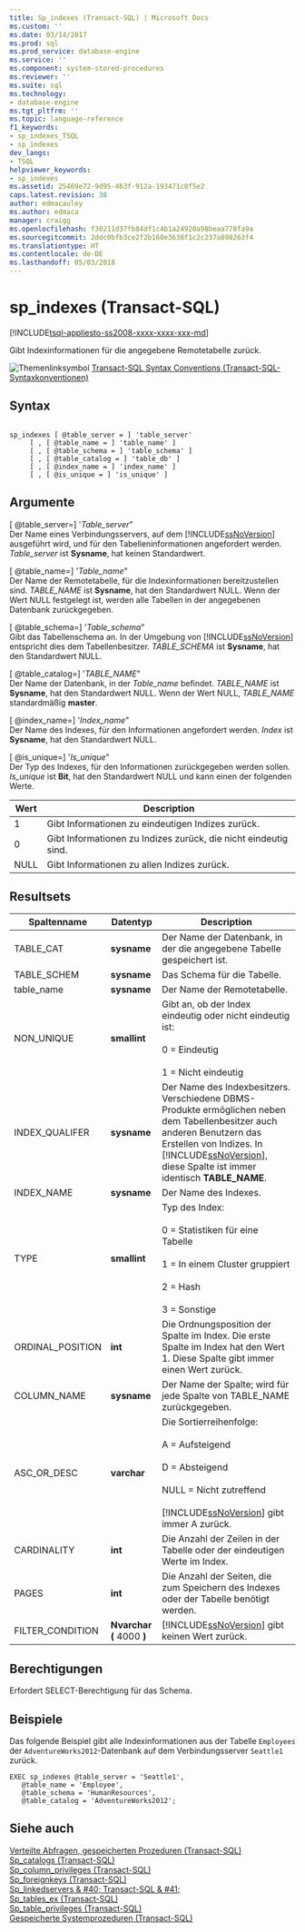 ```yaml
---
title: Sp_indexes (Transact-SQL) | Microsoft Docs
ms.custom: ''
ms.date: 03/14/2017
ms.prod: sql
ms.prod_service: database-engine
ms.service: ''
ms.component: system-stored-procedures
ms.reviewer: ''
ms.suite: sql
ms.technology:
- database-engine
ms.tgt_pltfrm: ''
ms.topic: language-reference
f1_keywords:
- sp_indexes_TSQL
- sp_indexes
dev_langs:
- TSQL
helpviewer_keywords:
- sp_indexes
ms.assetid: 25469e72-9d95-463f-912a-193471c8f5e2
caps.latest.revision: 38
author: edmacauley
ms.author: edmaca
manager: craigg
ms.openlocfilehash: f30211d37fb84df1c4b1a24920a98beaa778fa9a
ms.sourcegitcommit: 2ddc0bfb3ce2f2b160e3638f1c2c237a898263f4
ms.translationtype: HT
ms.contentlocale: de-DE
ms.lasthandoff: 05/03/2018
---
```

# <a name="spindexes-transact-sql"></a>sp_indexes (Transact-SQL)
[!INCLUDE[tsql-appliesto-ss2008-xxxx-xxxx-xxx-md](../../includes/tsql-appliesto-ss2008-xxxx-xxxx-xxx-md.md)]

  Gibt Indexinformationen für die angegebene Remotetabelle zurück.  
  
 ![Themenlinksymbol](../../database-engine/configure-windows/media/topic-link.gif "Topic link icon") [Transact-SQL Syntax Conventions (Transact-SQL-Syntaxkonventionen)](../../t-sql/language-elements/transact-sql-syntax-conventions-transact-sql.md)  
  
## <a name="syntax"></a>Syntax  
  
```  
  
sp_indexes [ @table_server = ] 'table_server'   
     [ , [ @table_name = ] 'table_name' ]   
     [ , [ @table_schema = ] 'table_schema' ]   
     [ , [ @table_catalog = ] 'table_db' ]   
     [ , [ @index_name = ] 'index_name' ]   
     [ , [ @is_unique = ] 'is_unique' ]  
```  
  
## <a name="arguments"></a>Argumente  
 [ @table_server=] '*Table_server*"  
 Der Name eines Verbindungsservers, auf dem [!INCLUDE[ssNoVersion](../../includes/ssnoversion-md.md)] ausgeführt wird, und für den Tabelleninformationen angefordert werden. *Table_server* ist **Sysname**, hat keinen Standardwert.  
  
 [ @table_name=] '*Table_name*"  
 Der Name der Remotetabelle, für die Indexinformationen bereitzustellen sind. *TABLE_NAME* ist **Sysname**, hat den Standardwert NULL. Wenn der Wert NULL festgelegt ist, werden alle Tabellen in der angegebenen Datenbank zurückgegeben.  
  
 [ @table_schema=] '*Table_schema*"  
 Gibt das Tabellenschema an. In der Umgebung von [!INCLUDE[ssNoVersion](../../includes/ssnoversion-md.md)] entspricht dies dem Tabellenbesitzer. *TABLE_SCHEMA* ist **Sysname**, hat den Standardwert NULL.  
  
 [ @table_catalog=] '*TABLE_NAME*"  
 Der Name der Datenbank, in der *Table_name* befindet. *TABLE_NAME* ist **Sysname**, hat den Standardwert NULL. Wenn der Wert NULL, *TABLE_NAME* standardmäßig **master**.  
  
 [ @index_name=] '*Index_name*"  
 Der Name des Indexes, für den Informationen angefordert werden. *Index* ist **Sysname**, hat den Standardwert NULL.  
  
 [ @is_unique=] '*Is_unique*"  
 Der Typ des Indexes, für den Informationen zurückgegeben werden sollen. *Is_unique* ist **Bit**, hat den Standardwert NULL und kann einen der folgenden Werte.  
  
|Wert|Description|  
|-----------|-----------------|  
|1|Gibt Informationen zu eindeutigen Indizes zurück.|  
|0|Gibt Informationen zu Indizes zurück, die nicht eindeutig sind.|  
|NULL|Gibt Informationen zu allen Indizes zurück.|  
  
## <a name="result-sets"></a>Resultsets  
  
|Spaltenname|Datentyp|Description|  
|-----------------|---------------|-----------------|  
|TABLE_CAT|**sysname**|Der Name der Datenbank, in der die angegebene Tabelle gespeichert ist.|  
|TABLE_SCHEM|**sysname**|Das Schema für die Tabelle.|  
|table_name|**sysname**|Der Name der Remotetabelle.|  
|NON_UNIQUE|**smallint**|Gibt an, ob der Index eindeutig oder nicht eindeutig ist:<br /><br /> 0 = Eindeutig<br /><br /> 1 = Nicht eindeutig|  
|INDEX_QUALIFER|**sysname**|Der Name des Indexbesitzers. Verschiedene DBMS-Produkte ermöglichen neben dem Tabellenbesitzer auch anderen Benutzern das Erstellen von Indizes. In [!INCLUDE[ssNoVersion](../../includes/ssnoversion-md.md)], diese Spalte ist immer identisch **TABLE_NAME**.|  
|INDEX_NAME|**sysname**|Der Name des Indexes.|  
|TYPE|**smallint**|Typ des Index:<br /><br /> 0 = Statistiken für eine Tabelle<br /><br /> 1 = In einem Cluster gruppiert<br /><br /> 2 = Hash<br /><br /> 3 = Sonstige|  
|ORDINAL_POSITION|**int**|Die Ordnungsposition der Spalte im Index. Die erste Spalte im Index hat den Wert 1. Diese Spalte gibt immer einen Wert zurück.|  
|COLUMN_NAME|**sysname**|Der Name der Spalte; wird für jede Spalte von TABLE_NAME zurückgegeben.|  
|ASC_OR_DESC|**varchar**|Die Sortierreihenfolge:<br /><br /> A = Aufsteigend<br /><br /> D = Absteigend<br /><br /> NULL = Nicht zutreffend<br /><br /> [!INCLUDE[ssNoVersion](../../includes/ssnoversion-md.md)] gibt immer A zurück.|  
|CARDINALITY|**int**|Die Anzahl der Zeilen in der Tabelle oder der eindeutigen Werte im Index.|  
|PAGES|**int**|Die Anzahl der Seiten, die zum Speichern des Indexes oder der Tabelle benötigt werden.|  
|FILTER_CONDITION|**Nvarchar (** 4000 **)**|[!INCLUDE[ssNoVersion](../../includes/ssnoversion-md.md)] gibt keinen Wert zurück.|  
  
## <a name="permissions"></a>Berechtigungen  
 Erfordert SELECT-Berechtigung für das Schema.  
  
## <a name="examples"></a>Beispiele  
 Das folgende Beispiel gibt alle Indexinformationen aus der Tabelle `Employees` der `AdventureWorks2012`-Datenbank auf dem Verbindungsserver `Seattle1` zurück.  
  
```  
EXEC sp_indexes @table_server = 'Seattle1',   
   @table_name = 'Employee',   
   @table_schema = 'HumanResources',  
   @table_catalog = 'AdventureWorks2012';  
```  
  
## <a name="see-also"></a>Siehe auch  
 [Verteilte Abfragen, gespeicherten Prozeduren &#40;Transact-SQL&#41;](../../relational-databases/system-stored-procedures/distributed-queries-stored-procedures-transact-sql.md)   
 [Sp_catalogs &#40;Transact-SQL&#41;](../../relational-databases/system-stored-procedures/sp-catalogs-transact-sql.md)   
 [Sp_column_privileges &#40;Transact-SQL&#41;](../../relational-databases/system-stored-procedures/sp-column-privileges-transact-sql.md)   
 [Sp_foreignkeys &#40;Transact-SQL&#41;](../../relational-databases/system-stored-procedures/sp-foreignkeys-transact-sql.md)   
 [Sp_linkedservers & #40; Transact-SQL & #41;](../../relational-databases/system-stored-procedures/sp-linkedservers-transact-sql.md)   
 [Sp_tables_ex &#40;Transact-SQL&#41;](../../relational-databases/system-stored-procedures/sp-tables-ex-transact-sql.md)   
 [Sp_table_privileges &#40;Transact-SQL&#41;](../../relational-databases/system-stored-procedures/sp-table-privileges-transact-sql.md)   
 [Gespeicherte Systemprozeduren &#40;Transact-SQL&#41;](../../relational-databases/system-stored-procedures/system-stored-procedures-transact-sql.md)  
  
  
